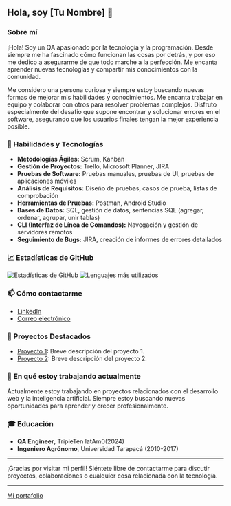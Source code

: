 ## Hola, soy [Tu Nombre] 👋

### Sobre mí
¡Hola! Soy un QA apasionado por la tecnología y la programación. Desde siempre me ha fascinado cómo funcionan las cosas por detrás, y por eso me dedico a asegurarme de que todo marche a la perfección. Me encanta aprender nuevas tecnologías y compartir mis conocimientos con la comunidad.

Me considero una persona curiosa y siempre estoy buscando nuevas formas de mejorar mis habilidades y conocimientos. Me encanta trabajar en equipo y colaborar con otros para resolver problemas complejos. Disfruto especialmente del desafío que supone encontrar y solucionar errores en el software, asegurando que los usuarios finales tengan la mejor experiencia posible.



### 🚀 Habilidades y Tecnologías
- **Metodologías Ágiles:** Scrum, Kanban
- **Gestión de Proyectos:** Trello, Microsoft Planner, JIRA
- **Pruebas de Software:** Pruebas manuales, pruebas de UI, pruebas de aplicaciones móviles
- **Análisis de Requisitos:** Diseño de pruebas, casos de prueba, listas de comprobación
- **Herramientas de Pruebas:** Postman, Android Studio
- **Bases de Datos:** SQL, gestión de datos, sentencias SQL (agregar, ordenar, agrupar, unir tablas)
- **CLI (Interfaz de Línea de Comandos):** Navegación y gestión de servidores remotos
- **Seguimiento de Bugs:** JIRA, creación de informes de errores detallados

### 📈 Estadísticas de GitHub
![Estadísticas de GitHub](https://github-readme-stats.vercel.app/api?username=JPSM87&show_icons=true&theme=radical)
![Lenguajes más utilizados](https://github-readme-stats.vercel.app/api/top-langs/?username=JPSM87&layout=compact&theme=radical)

### 📫 Cómo contactarme
- [LinkedIn](https://www.linkedin.com/in/JPSM87)
- [Correo electrónico](mailto:jpsm87@outlook.com)

### 💼 Proyectos Destacados
- [Proyecto 1](https://github.com/JPSM87/qa-project-Urban-Grocers-app-es ): Breve descripción del proyecto 1.
- [Proyecto 2](https://github.com/JPSM87/api_stand_test): Breve descripción del proyecto 2.

### 🌱 En qué estoy trabajando actualmente
Actualmente estoy trabajando en proyectos relacionados con el desarrollo web y la inteligencia artificial. Siempre estoy buscando nuevas oportunidades para aprender y crecer profesionalmente.

### 🎓 Educación
- **QA Engineer**, TripleTen latAm0(2024)
- **Ingeniero Agrónomo**, Universidad Tarapacá (2010-2017)

---

¡Gracias por visitar mi perfil! Siéntete libre de contactarme para discutir proyectos, colaboraciones o cualquier cosa relacionada con la tecnología.

---

[Mi portafolio](https://drive.google.com/drive/folders/1dgL0WKoE7OrqX5FeA7M6Yh39p-NAxo6g?usp=sharing)
